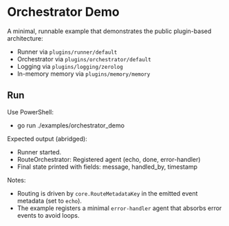 # Orchestrator Demo

A minimal, runnable example that demonstrates the public plugin-based architecture:

- Runner via `plugins/runner/default`
- Orchestrator via `plugins/orchestrator/default`
- Logging via `plugins/logging/zerolog`
- In-memory memory via `plugins/memory/memory`

## Run

Use PowerShell:

- go run ./examples/orchestrator_demo

Expected output (abridged):

- Runner started.
- RouteOrchestrator: Registered agent (echo, done, error-handler)
- Final state printed with fields: message, handled_by, timestamp

Notes:
- Routing is driven by `core.RouteMetadataKey` in the emitted event metadata (set to `echo`).
- The example registers a minimal `error-handler` agent that absorbs error events to avoid loops.
